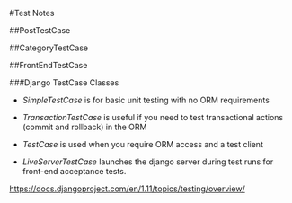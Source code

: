 #Test Notes

##PostTestCase

##CategoryTestCase

##FrontEndTestCase



###Django TestCase Classes

- *SimpleTestCase* is for basic unit testing with no ORM requirements

- *TransactionTestCase* is useful if you need to test transactional actions (commit and rollback) in the ORM

- *TestCase* is used when you require ORM access and a test client

- *LiveServerTestCase* launches the django server during test runs for front-end acceptance tests.

https://docs.djangoproject.com/en/1.11/topics/testing/overview/